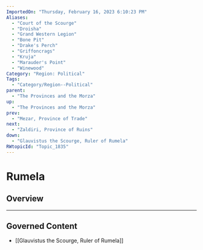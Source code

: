 ```yaml
---
ImportedOn: "Thursday, February 16, 2023 6:10:23 PM"
Aliases:
  - "Court of the Scourge"
  - "Droisha"
  - "Grand Western Legion"
  - "Bone Pit"
  - "Drake's Perch"
  - "Griffoncrags"
  - "Kruja"
  - "Marauder's Point"
  - "Winewood"
Category: "Region: Political"
Tags:
  - "Category/Region--Political"
parent:
  - "The Provinces and the Morza"
up:
  - "The Provinces and the Morza"
prev:
  - "Mezar, Province of Trade"
next:
  - "Zaldiri, Province of Ruins"
down:
  - "Glauvistus the Scourge, Ruler of Rumela"
RWtopicId: "Topic_1835"
---
```

# Rumela
## Overview
---
## Governed Content
- [[Glauvistus the Scourge, Ruler of Rumela]]

